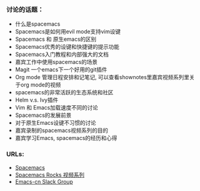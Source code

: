 ### 讨论的话题： ###

- 什么是spacemacs
- Spacemacs是如何用evil mode支持vim设键
- Spacemacs 和 原生emacs的区别
- Spacemacs优秀的设键和快捷键的提示功能
- Spacemacs入门教程和内部强大的文档  
- 嘉宾工作中使用spacemacs的场景
- Magit 一个emacs下一个好用的git插件
- Org mode 管理日程安排和记笔记, 可以查看shownotes里嘉宾视频系列里关于org mode的视频
- spacemacs的非常活跃的生态系统和社区
- Helm v.s. Ivy插件
- Vim 和 Emacs加载速度不同的讨论
- Spacemacs的发展前景
- 对于原生Emacs设键不习惯的讨论
- 嘉宾录制的spacemacs视频系列的目的
- 嘉宾学习Emacs, spacemacs的经历和心得

### URLs: ###

- [Spacemacs](http://spacemacs.org/)
- [Spacemacs Rocks 视频系列](https://github.com/zilongshanren/Spacemacs-rocks/)
- [Emacs-cn Slack Group](https://slackin-emacs-cn.herokuapp.com/)
